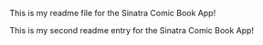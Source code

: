 This is my readme file for the Sinatra Comic Book App!

This is my second readme entry for the Sinatra Comic Book App!
